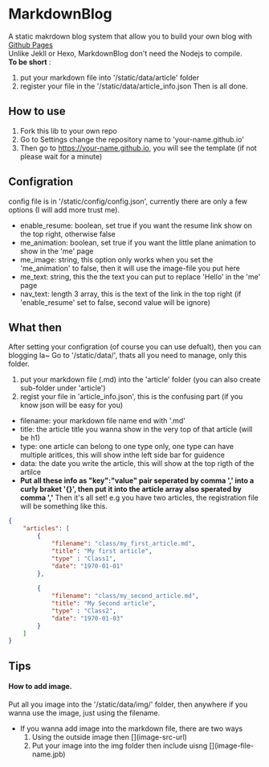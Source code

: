 # MarkdownBlog

A static makrdown blog system that allow you to build your own blog with [Github Pages](https://pages.github.com/)  
Unlike Jekll or Hexo, MarkdownBlog don't need the Nodejs to compile.  
**To be short** : 
1. put your markdown file into '/static/data/article' folder
2. register your file in the '/static/data/article_info.json
Then is all done.

## How to use
1. Fork this lib to your own repo
2. Go to Settings change the repository name to 'your-name.github.io'
3. Then go to https://your-name.github.io, you will see the template (if not please wait for a minute)

## Configration
config file is in '/static/config/config.json', currently there are only a few options (I will add more trust me).
- enable_resume: boolean, set true if you want the resume link show on the top right, otherwise false
- me_animation: boolean, set true if you want the little plane animation to show in the 'me' page
- me_image: string, this option only works when you set the 'me_animation' to false, then it will use the image-file you put here
- me_text: string, this the the text you can put to replace 'Hello' in the 'me' page
- nav_text: length 3 array, this is the text of the link in the top right (if 'enable_resume' set to false, second value will be ignore)

## What then
After setting your configration (of course you can use defualt), then you can blogging la~
Go to '/static/data/', thats all you need to manage, only this folder.
1. put your markdown file (.md) into the 'article' folder (you can also create sub-folder under 'article')
2. regist your file in 'article_info.json', this is the confusing part (if you know json will be easy for you)
  - filename: your markdown file name end with '.md'
  - title: the article title you wanna show in the very top of that article (will be h1)
  - type: one article can belong to one type only, one type can have multiple aritlces, this will show inthe left side bar for guidence
  - data: the date you write the article, this will show at the top rigth of the artilce
  - **Put all these info as "key":"value" pair seperated by comma ',' into a curly braket '{}', then put it into the article array also sperated by comma ','** Then it's all set!
e.g you have two articles, the registration file will be something like this.
```json
{
    "articles": [
        {
            "filename": "class/my_first_article.md",
            "title": "My first article",
            "type" : "Class1",
            "date": "1970-01-01"
        },
        
        {
            "filename": "class/my_second_article.md",
            "title": "My Second article",
            "type" : "Class2",
            "date": "1970-01-03"
        }
    ]
}
```
## Tips
#### How to add image.
Put all you image into the '/static/data/img/' folder, then anywhere if you wanna use the image, just using the filename.
- If you wanna add image into the markdown file, there are two ways
  1. Using the outside image then \[\](image-src-url)
  2. Put your image into the img folder then include uisng \[\](image-file-name.jpb)

 




